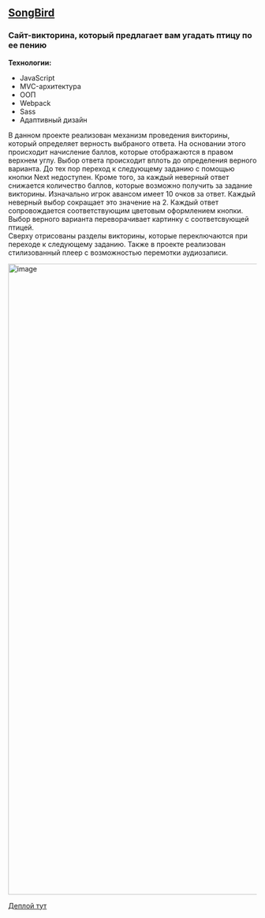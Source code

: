 ## [SongBird](https://dbox7.github.io/MovieQuiz/dist/)
### Сайт-викторина, который предлагает вам угадать птицу по ее пению

__Технологии:__
+ JavaScript
+ MVC-архитектура
+ ООП
+ Webpack
+ Sass
+ Адаптивный дизайн

В данном проекте реализован механизм проведения викторины, который определяет верность выбраного ответа. На основании этого происходит начисление баллов, которые 
отображаются в правом верхнем углу. Выбор ответа происходит вплоть до определения верного варианта. До тех пор переход к следующему заданию с помощью кнопки Next 
недоступен. Кроме того, за каждый неверный ответ снижается количество баллов, которые возможно получить за задание викторины. Изначально игрок авансом имеет 10 очков за ответ. Каждый неверный выбор сокращает это значение на 2. Каждый ответ сопровождается соответствующим цветовым оформлением кнопки. Выбор верного варианта переворачивает картинку с соответсвующей птицей.  
Сверху отрисованы разделы викторины, которые переключаются при переходе к следующему заданию. Также в проекте реализован стилизованный плеер с возможностью перемотки 
аудиозаписи.

<img width="1279" alt="image" src="https://user-images.githubusercontent.com/110292281/228948761-a76f1f11-285c-44bb-8f69-6deb8d24f34c.png">

[Деплой тут](https://dbox7.github.io/MovieQuiz/dist/)
